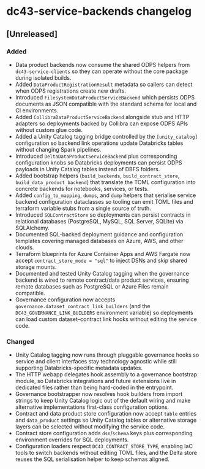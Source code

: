 # dc43-service-backends changelog

## [Unreleased]
### Added
- Data product backends now consume the shared ODPS helpers from
  `dc43-service-clients` so they can operate without the core package during
  isolated builds.
- Added `DataProductRegistrationResult` metadata so callers can detect when ODPS
  registrations create new drafts.
- Introduced `FilesystemDataProductServiceBackend` which persists ODPS documents
  as JSON compatible with the standard schema for local and CI environments.
- Added `CollibraDataProductServiceBackend` alongside stub and HTTP adapters so
  deployments backed by Collibra can expose ODPS APIs without custom glue code.
- Added a Unity Catalog tagging bridge controlled by the `[unity_catalog]`
  configuration so backend link operations update Databricks tables without
  changing Spark pipelines.
- Introduced `DeltaDataProductServiceBackend` plus corresponding configuration
  knobs so Databricks deployments can persist ODPS payloads in Unity Catalog
  tables instead of DBFS folders.
- Added bootstrap helpers (`build_backends`, `build_contract_store`,
  `build_data_product_backend`) that translate the TOML configuration into
  concrete backends for notebooks, services, or tests.
- Added `config_to_mapping`, `dumps`, and `dump` helpers that serialise service
  backend configuration dataclasses so tooling can emit TOML files and
  terraform variable stubs from a single source of truth.
- Introduced `SQLContractStore` so deployments can persist contracts in
  relational databases (PostgreSQL, MySQL, SQL Server, SQLite) via SQLAlchemy.
- Documented SQL-backed deployment guidance and configuration templates covering
  managed databases on Azure, AWS, and other clouds.
- Terraform blueprints for Azure Container Apps and AWS Fargate now accept
  `contract_store_mode = "sql"` to inject DSNs and skip shared storage mounts.
- Documented and tested Unity Catalog tagging when the governance backend is
  wired to remote contract/data product services, ensuring remote databases such
  as PostgreSQL or Azure Files remain compatible.
- Governance configuration now accepts
  `governance.dataset_contract_link_builders` (and the
  `DC43_GOVERNANCE_LINK_BUILDERS` environment variable) so deployments can load
  custom dataset–contract link hooks without editing the service code.
### Changed
- Unity Catalog tagging now runs through pluggable governance hooks so service
  and client interfaces stay technology agnostic while still supporting
  Databricks-specific metadata updates.
- The HTTP webapp delegates hook assembly to a governance bootstrap module, so
  Databricks integrations and future extensions live in dedicated files rather
  than being hard-coded in the entrypoint.
- Governance bootstrapper now resolves hook builders from import strings to keep
  Unity Catalog logic out of the default wiring and make alternative
  implementations first-class configuration options.
- Contract and data product store configuration now accept `table` entries and
  `data_product` settings so Unity Catalog tables or alternative storage layers
  can be selected without modifying the service code.
- Contract store configuration adds `dsn`/`schema` keys plus corresponding
  environment overrides for SQL deployments.
- Configuration loaders respect `DC43_CONTRACT_STORE_TYPE`, enabling IaC tools
  to switch backends without editing TOML files, and the Delta store reuses the
  SQL serialisation helper to keep schemas aligned.
